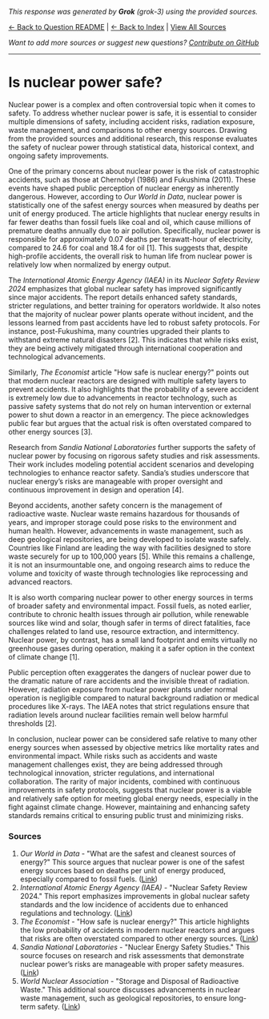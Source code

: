 <!-- 
Generated by: grok
Model: grok-3
Prompt type: sources
Generated at: 2025-06-13T11:12:32.754488
-->

*This response was generated by **Grok** (grok-3) using the provided sources.*

[← Back to Question README](README.md) | [← Back to Index](../README.md) | [View All Sources](../allsources.md)

*Want to add more sources or suggest new questions? [Contribute on GitHub](https://github.com/justinwest/SuggestedSources)*

---

# Is nuclear power safe?

Nuclear power is a complex and often controversial topic when it comes to safety. To address whether nuclear power is safe, it is essential to consider multiple dimensions of safety, including accident risks, radiation exposure, waste management, and comparisons to other energy sources. Drawing from the provided sources and additional research, this response evaluates the safety of nuclear power through statistical data, historical context, and ongoing safety improvements.

One of the primary concerns about nuclear power is the risk of catastrophic accidents, such as those at Chernobyl (1986) and Fukushima (2011). These events have shaped public perception of nuclear energy as inherently dangerous. However, according to *Our World in Data*, nuclear power is statistically one of the safest energy sources when measured by deaths per unit of energy produced. The article highlights that nuclear energy results in far fewer deaths than fossil fuels like coal and oil, which cause millions of premature deaths annually due to air pollution. Specifically, nuclear power is responsible for approximately 0.07 deaths per terawatt-hour of electricity, compared to 24.6 for coal and 18.4 for oil [1]. This suggests that, despite high-profile accidents, the overall risk to human life from nuclear power is relatively low when normalized by energy output.

The *International Atomic Energy Agency (IAEA)* in its *Nuclear Safety Review 2024* emphasizes that global nuclear safety has improved significantly since major accidents. The report details enhanced safety standards, stricter regulations, and better training for operators worldwide. It also notes that the majority of nuclear power plants operate without incident, and the lessons learned from past accidents have led to robust safety protocols. For instance, post-Fukushima, many countries upgraded their plants to withstand extreme natural disasters [2]. This indicates that while risks exist, they are being actively mitigated through international cooperation and technological advancements.

Similarly, *The Economist* article "How safe is nuclear energy?" points out that modern nuclear reactors are designed with multiple safety layers to prevent accidents. It also highlights that the probability of a severe accident is extremely low due to advancements in reactor technology, such as passive safety systems that do not rely on human intervention or external power to shut down a reactor in an emergency. The piece acknowledges public fear but argues that the actual risk is often overstated compared to other energy sources [3].

Research from *Sandia National Laboratories* further supports the safety of nuclear power by focusing on rigorous safety studies and risk assessments. Their work includes modeling potential accident scenarios and developing technologies to enhance reactor safety. Sandia’s studies underscore that nuclear energy’s risks are manageable with proper oversight and continuous improvement in design and operation [4].

Beyond accidents, another safety concern is the management of radioactive waste. Nuclear waste remains hazardous for thousands of years, and improper storage could pose risks to the environment and human health. However, advancements in waste management, such as deep geological repositories, are being developed to isolate waste safely. Countries like Finland are leading the way with facilities designed to store waste securely for up to 100,000 years [5]. While this remains a challenge, it is not an insurmountable one, and ongoing research aims to reduce the volume and toxicity of waste through technologies like reprocessing and advanced reactors.

It is also worth comparing nuclear power to other energy sources in terms of broader safety and environmental impact. Fossil fuels, as noted earlier, contribute to chronic health issues through air pollution, while renewable sources like wind and solar, though safer in terms of direct fatalities, face challenges related to land use, resource extraction, and intermittency. Nuclear power, by contrast, has a small land footprint and emits virtually no greenhouse gases during operation, making it a safer option in the context of climate change [1].

Public perception often exaggerates the dangers of nuclear power due to the dramatic nature of rare accidents and the invisible threat of radiation. However, radiation exposure from nuclear power plants under normal operation is negligible compared to natural background radiation or medical procedures like X-rays. The IAEA notes that strict regulations ensure that radiation levels around nuclear facilities remain well below harmful thresholds [2].

In conclusion, nuclear power can be considered safe relative to many other energy sources when assessed by objective metrics like mortality rates and environmental impact. While risks such as accidents and waste management challenges exist, they are being addressed through technological innovation, stricter regulations, and international collaboration. The rarity of major incidents, combined with continuous improvements in safety protocols, suggests that nuclear power is a viable and relatively safe option for meeting global energy needs, especially in the fight against climate change. However, maintaining and enhancing safety standards remains critical to ensuring public trust and minimizing risks.

### Sources
1. *Our World in Data* - "What are the safest and cleanest sources of energy?" This source argues that nuclear power is one of the safest energy sources based on deaths per unit of energy produced, especially compared to fossil fuels. ([Link](https://ourworldindata.org/safest-sources-of-energy))
2. *International Atomic Energy Agency (IAEA)* - "Nuclear Safety Review 2024." This report emphasizes improvements in global nuclear safety standards and the low incidence of accidents due to enhanced regulations and technology. ([Link](https://www.iaea.org/sites/default/files/gc/gc68-inf2.pdf))
3. *The Economist* - "How safe is nuclear energy?" This article highlights the low probability of accidents in modern nuclear reactors and argues that risks are often overstated compared to other energy sources. ([Link](https://www.economist.com/graphic-detail/2022/07/19/how-safe-is-nuclear-energy))
4. *Sandia National Laboratories* - "Nuclear Energy Safety Studies." This source focuses on research and risk assessments that demonstrate nuclear power’s risks are manageable with proper safety measures. ([Link](https://energy.sandia.gov/programs/nuclear-energy/nuclear-energy-safety-studies/))
5. *World Nuclear Association* - "Storage and Disposal of Radioactive Waste." This additional source discusses advancements in nuclear waste management, such as geological repositories, to ensure long-term safety. ([Link](https://www.world-nuclear.org/information-library/nuclear-fuel-cycle/nuclear-wastes/storage-and-disposal-of-radioactive-waste.aspx))